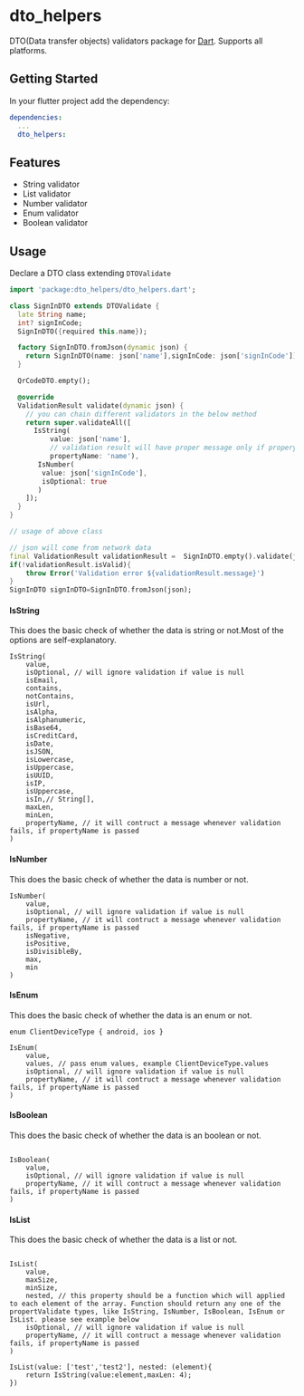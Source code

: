 <!--
This README describes the package. If you publish this package to pub.dev,
this README's contents appear on the landing page for your package.

For information about how to write a good package README, see the guide for
[writing package pages](https://dart.dev/guides/libraries/writing-package-pages).

For general information about developing packages, see the Dart guide for
[creating packages](https://dart.dev/guides/libraries/create-library-packages)
and the Flutter guide for
[developing packages and plugins](https://flutter.dev/developing-packages).
-->

# dto_helpers

DTO(Data transfer objects) validators package for [Dart](https://dart.dev/).
Supports all platforms.

## Getting Started

In your flutter project add the dependency:

```yml
dependencies:
  ...
  dto_helpers:
```

## Features

- String validator
- List validator
- Number validator
- Enum validator
- Boolean validator

## Usage

Declare a DTO class extending `DTOValidate`

```dart
import 'package:dto_helpers/dto_helpers.dart';

class SignInDTO extends DTOValidate {
  late String name;
  int? signInCode;
  SignInDTO({required this.name});

  factory SignInDTO.fromJson(dynamic json) {
    return SignInDTO(name: json['name'],signInCode: json['signInCode']);
  }

  QrCodeDTO.empty();

  @override
  ValidationResult validate(dynamic json) {
    // you can chain different validators in the below method
    return super.validateAll([
      IsString(
          value: json['name'],
          // validation result will have proper message only if properyName is provided
          propertyName: 'name'),
       IsNumber(
        value: json['signInCode'],
        isOptional: true
       )
    ]);
  }
}

// usage of above class

// json will come from network data
final ValidationResult validationResult =  SignInDTO.empty().validate(json);
if(!validationResult.isValid){
    throw Error('Validation error ${validationResult.message}')
}
SignInDTO signInDTO=SignInDTO.fromJson(json);

```

#### IsString

This does the basic check of whether the data is string or not.Most of the options are self-explanatory.

```
IsString(
    value,
    isOptional, // will ignore validation if value is null
    isEmail,
    contains,
    notContains,
    isUrl,
    isAlpha,
    isAlphanumeric,
    isBase64,
    isCreditCard,
    isDate,
    isJSON,
    isLowercase,
    isUppercase,
    isUUID,
    isIP,
    isUppercase,
    isIn,// String[],
    maxLen,
    minLen,
    propertyName, // it will contruct a message whenever validation fails, if propertyName is passed
)
```

#### IsNumber

This does the basic check of whether the data is number or not.

```
IsNumber(
    value,
    isOptional, // will ignore validation if value is null
    propertyName, // it will contruct a message whenever validation fails, if propertyName is passed
    isNegative,
    isPositive,
    isDivisibleBy,
    max,
    min
)
```

#### IsEnum

This does the basic check of whether the data is an enum or not.

```
enum ClientDeviceType { android, ios }

IsEnum(
    value,
    values, // pass enum values, example ClientDeviceType.values
    isOptional, // will ignore validation if value is null
    propertyName, // it will contruct a message whenever validation fails, if propertyName is passed
)
```

#### IsBoolean

This does the basic check of whether the data is an boolean or not.

```

IsBoolean(
    value,
    isOptional, // will ignore validation if value is null
    propertyName, // it will contruct a message whenever validation fails, if propertyName is passed
)
```

#### IsList

This does the basic check of whether the data is a list or not.

```

IsList(
    value,
    maxSize,
    minSize,
    nested, // this property should be a function which will applied to each element of the array. Function should return any one of the propertValidate types, like IsString, IsNumber, IsBoolean, IsEnum or IsList. please see example below
    isOptional, // will ignore validation if value is null
    propertyName, // it will contruct a message whenever validation fails, if propertyName is passed
)

IsList(value: ['test','test2'], nested: (element){
    return IsString(value:element,maxLen: 4);
})
```
